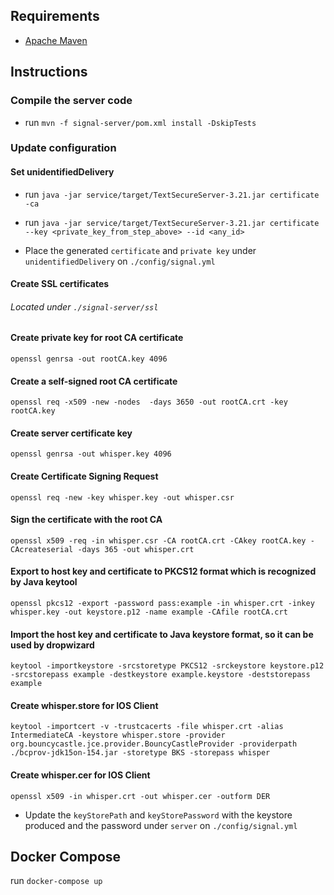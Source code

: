## Requirements

- [Apache Maven](https://maven.apache.org/download.cgi)

## Instructions

### Compile the server code

- run `mvn -f signal-server/pom.xml install -DskipTests`

### Update configuration

#### Set unidentifiedDelivery

- run `java -jar service/target/TextSecureServer-3.21.jar certificate -ca`

- run `java -jar service/target/TextSecureServer-3.21.jar certificate --key <private_key_from_step_above> --id <any_id>`

- Place the generated `certificate` and `private key` under `unidentifiedDelivery` on `./config/signal.yml`

#### Create SSL certificates
###### _Located under `./signal-server/ssl`_

#### Create private key for root CA certificate
`openssl genrsa -out rootCA.key 4096`

#### Create a self-signed root CA certificate
`openssl req -x509 -new -nodes  -days 3650 -out rootCA.crt -key rootCA.key`

#### Create server certificate key
`openssl genrsa -out whisper.key 4096`

#### Create Certificate Signing Request
`openssl req -new -key whisper.key -out whisper.csr`

#### Sign the certificate with the root CA

`openssl x509 -req -in whisper.csr -CA rootCA.crt -CAkey rootCA.key -CAcreateserial -days 365 -out whisper.crt`

#### Export to host key and certificate to PKCS12 format which is recognized by Java keytool
`openssl pkcs12 -export -password pass:example -in whisper.crt -inkey whisper.key -out keystore.p12 -name example -CAfile rootCA.crt`

#### Import the host key and certificate to Java keystore format, so it can be used by dropwizard
`keytool -importkeystore -srcstoretype PKCS12 -srckeystore keystore.p12 -srcstorepass example -destkeystore example.keystore -deststorepass example`

#### Create whisper.store for IOS Client
`keytool -importcert -v -trustcacerts -file whisper.crt -alias IntermediateCA -keystore whisper.store -provider org.bouncycastle.jce.provider.BouncyCastleProvider -providerpath ./bcprov-jdk15on-154.jar -storetype BKS -storepass whisper`

#### Create whisper.cer for IOS Client
`openssl x509 -in whisper.crt -out whisper.cer -outform DER`

- Update the `keyStorePath` and `keyStorePassword` with the keystore produced and the password under `server` on `./config/signal.yml`

## Docker Compose

run `docker-compose up`
